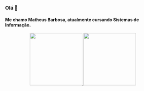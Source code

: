 ### Olá 👋

<!--
**matxg/matxg** is a ✨ _special_ ✨ repository because its `README.md` (this file) appears on your GitHub profile.

Here are some ideas to get you started:

- 🔭 I’m currently working on ...
- 🌱 I’m currently learning ...
- 👯 I’m looking to collaborate on ...
- 🤔 I’m looking for help with ...
- 💬 Ask me about ...
- 📫 How to reach me: ...
- 😄 Pronouns: ...
- ⚡ Fun fact: ...
-->

<h4>Me chamo Matheus Barbosa, atualmente cursando Sistemas de Informação.</h4>

<div align="center">
  <a href="https://github.com/matxg">
  <img height="170em" src="https://github-readme-stats.vercel.app/api?username=matxg&show_icons=true&theme=tokyonight&include_all_commits=true&count_private=true&title_color=ffbb0b&icon_color=ffbb0b&text_color=fff"/>
  <img height="170em" src="https://github-readme-stats.vercel.app/api/top-langs/?username=matxg&layout=compact&langs_count=7&theme=tokyonight&title_color=ffbb0b&card_width=300"/>
</div>
